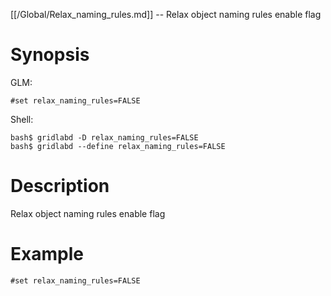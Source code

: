 [[/Global/Relax_naming_rules.md]] -- Relax object naming rules enable flag

# Synopsis
GLM:
~~~
#set relax_naming_rules=FALSE
~~~
Shell:
~~~
bash$ gridlabd -D relax_naming_rules=FALSE
bash$ gridlabd --define relax_naming_rules=FALSE
~~~

# Description

Relax object naming rules enable flag

# Example

~~~
#set relax_naming_rules=FALSE
~~~
